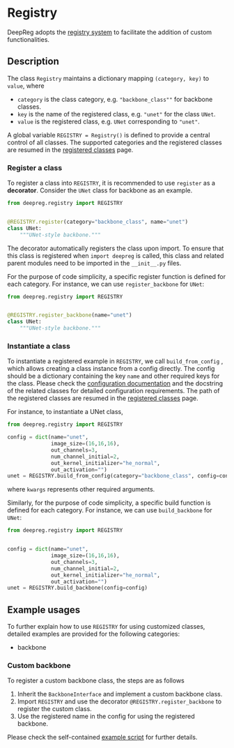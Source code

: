 # Registry

DeepReg adopts the
[registry system](https://github.com/DeepRegNet/DeepReg/blob/main/deepreg/registry.py)
to facilitate the addition of custom functionalities.

## Description

The class `Registry` maintains a dictionary mapping `(category, key)` to `value`, where

- `category` is the class category, e.g. `"backbone_class""` for backbone classes.
- `key` is the name of the registered class, e.g. `"unet"` for the class `UNet`.
- `value` is the registered class, e.g. `UNet` corresponding to `"unet"`.

A global variable `REGISTRY = Registry()` is defined to provide a central control of all
classes. The supported categories and the registered classes are resumed in the
[registered classes](registered_classes.html) page.

### Register a class

To register a class into `REGISTRY`, it is recommended to use `register` as a
**decorator**. Consider the `UNet` class for backbone as an example.

```python
from deepreg.registry import REGISTRY


@REGISTRY.register(category="backbone_class", name="unet")
class UNet:
    """UNet-style backbone."""
```

The decorator automatically registers the class upon import. To ensure that this class
is registered when `import deepreg` is called, this class and related parent modules
need to be imported in the `__init__.py` files.

For the purpose of code simplicity, a specific register function is defined for each
category. For instance, we can use `register_backbone` for `UNet`:

```python
from deepreg.registry import REGISTRY


@REGISTRY.register_backbone(name="unet")
class UNet:
    """UNet-style backbone."""
```

### Instantiate a class

To instantiate a registered example in `REGISTRY`, we call `build_from_config` , which
allows creating a class instance from a config directly. The config should be a
dictionary containing the key `name` and other required keys for the class. Please check
the [configuration documentation](configuration.html) and the docstring of the related
classes for detailed configuration requirements. The path of the registered classes are
resumed in the [registered classes](registered_classes.html) page.

For instance, to instantiate a UNet class,

```python
from deepreg.registry import REGISTRY

config = dict(name="unet",
              image_size=(16,16,16),
              out_channels=3,
              num_channel_initial=2,
              out_kernel_initializer="he_normal",
              out_activation="")
unet = REGISTRY.build_from_config(category="backbone_class", config=config)
```

where `kwargs` represents other required arguments.

Similarly, for the purpose of code simplicity, a specific build function is defined for
each category. For instance, we can use `build_backbone` for `UNet`:

```python
from deepreg.registry import REGISTRY


config = dict(name="unet",
              image_size=(16,16,16),
              out_channels=3,
              num_channel_initial=2,
              out_kernel_initializer="he_normal",
              out_activation="")
unet = REGISTRY.build_backbone(config=config)
```

## Example usages

To further explain how to use `REGISTRY` for using customized classes, detailed examples
are provided for the following categories:

- backbone

### Custom backbone

To register a custom backbone class, the steps are as follows

1. Inherit the `BackboneInterface` and implement a custom backbone class.
2. Import `REGISTRY` and use the decorator `@REGISTRY.register_backbone` to register the
   custom class.
3. Use the registered name in the config for using the registered backbone.

Please check the self-contained
[example script](https://github.com/DeepRegNet/DeepReg/blob/main/examples/custom_backbone.py)
for further details.
